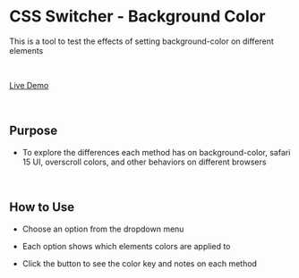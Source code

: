 # CSS Switcher - Background Color

This is a tool to test the effects of setting background-color on different elements

<br>

[Live Demo](https://andentx.github.io/css-switcher-background-color/)

<br>

## <a name="purpose"></a> Purpose

-   To explore the differences each method has on background-color, safari 15 UI, overscroll colors, and other behaviors on different browsers

<br>

## <a name="how-to-use"></a> How to Use

-   Choose an option from the dropdown menu

-   Each option shows which elements colors are applied to

-   Click the button to see the color key and notes on each method

